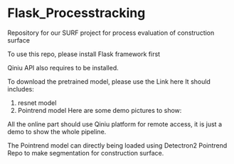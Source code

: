 # Flask_Processtracking
Repository for our SURF project for process evaluation of construction surface

To use this repo, please install Flask framework first

Qiniu API also requires to be installed.

To download the pretrained model, please use the Link here
It should includes: 
   1. resnet model
   2. Pointrend model
Here are some demo pictures to show:

All the online part should use Qiniu platform for remote access, it is just a demo to show the whole pipeline.

The Pointrend model can directly being loaded using Detectron2 Pointrend Repo to make segmentation for construction surface.
